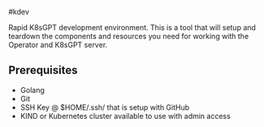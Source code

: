 #kdev

Rapid K8sGPT development environment.
This is a tool that will setup and teardown the components and resources you need for working with the Operator and K8sGPT server.


## Prerequisites

- Golang
- Git 
- SSH Key @ $HOME/.ssh/ that is setup with GitHub
- KIND or Kubernetes cluster available to use with admin access